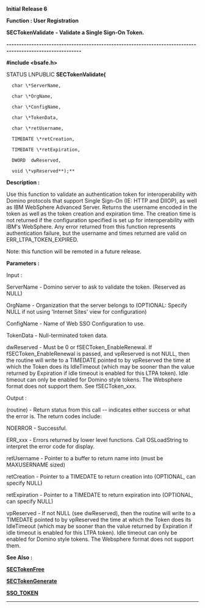 




<!--
 /\* Font Definitions \*/
 @font-face
 {font-family:Helv;
 panose-1:2 11 6 4 2 2 2 3 2 4;}
@font-face
 {font-family:"Cambria Math";
 panose-1:2 4 5 3 5 4 6 3 2 4;}
 /\* Style Definitions \*/
 p.MsoNormal, li.MsoNormal, div.MsoNormal
 {margin-top:0cm;
 margin-right:0cm;
 margin-bottom:8.0pt;
 margin-left:0cm;
 line-height:107%;
 font-size:11.0pt;
 font-family:"Calibri",sans-serif;}
.MsoChpDefault
 {font-size:11.0pt;}
.MsoPapDefault
 {margin-bottom:8.0pt;
 line-height:107%;}
 /\* Page Definitions \*/
 @page WordSection1
 {size:612.0pt 792.0pt;
 margin:72.0pt 72.0pt 72.0pt 72.0pt;}
div.WordSection1
 {page:WordSection1;}
-->




**Initial Release 6**



**Function : User Registration**



**SECTokenValidate** **- Validate
a Single Sign-On Token.**


**----------------------------------------------------------------------------------------------------------**



**#include <bsafe.h>**



STATUS
LNPUBLIC **SECTokenValidate(**  

      char \*ServerName,  

      char \*OrgName,  

      char \*ConfigName,  

      char \*TokenData,  

      char \*retUsername,  

      TIMEDATE \*retCreation,  

      TIMEDATE \*retExpiration,  

      DWORD  dwReserved,  

      void \*vpReserved**);**



**Description :**



Use this
function to validate an authentication token for interoperability with Domino
protocols that support Single Sign-On (IE: HTTP and DIIOP), as well as IBM
WebSphere Advanced Server. Returns the username encoded in the token as well as
the token creation and expiration time. The creation time is not returned if
the configuration specified is set up for interoperability with IBM's
WebSphere. Any error returned from this function represents authentication
failure, but the username and times returned are valid on
ERR\_LTPA\_TOKEN\_EXPIRED.


 


Note: this
function will be remoted in a future release.


 


**Parameters :**



Input :  

ServerName  -  Domino server to ask to validate the token. (Reserved as NULL)  

  

OrgName  -  Organization that the server belongs to (OPTIONAL: Specify NULL if
not using 'Internet Sites' view for configuration)  

  

ConfigName  -  Name of Web SSO Configuration to use.  

  

TokenData  -  Null-terminated token data.  

  

dwReserved  -  Must be 0 or fSECToken\_EnableRenewal.  If
fSECToken\_EnableRenewal is passed, and vpReserved is not NULL, then the routine
will write to a TIMEDATE pointed to by vpReserved the time at which the Token
does its IdleTimeout (which may be sooner than the value returned by Expiration
if idle timeout is enabled for this LTPA token).  Idle timeout can only be
enabled for Domino style tokens. The Websphere format does not support them. 
See fSECToken\_xxx.  

  




Output :  

(routine)  -  Return status from this call -- indicates either success or what
the error is. The return codes include:  

  

NOERROR - Successful.  

  

ERR\_xxx - Errors returned by lower level functions.  Call OSLoadString to
interpret the error code for display.  

  

  

retUsername  -  Pointer to a buffer to return name into (must be MAXUSERNAME
sized)  

  

retCreation  -  Pointer to a TIMEDATE to return creation into (OPTIONAL, can
specify NULL)  

  

retExpiration  -  Pointer to a TIMEDATE to return expiration into (OPTIONAL,
can specify NULL)  

  

vpReserved  -  If not NULL (see dwReserved), then the routine will write to a
TIMEDATE pointed to by vpReserved the time at which the Token does its
IdleTimeout (which may be sooner than the value returned by Expiration if idle
timeout is enabled for this LTPA token).  Idle timeout can only be enabled for
Domino style tokens. The Websphere format does not support them.    

  




 **See Also :**


**[SECTokenFree](SECTokenFree.md)**


**[SECTokenGenerate](SECTokenGenerate.md)**


**[SSO\_TOKEN](notes:///8525872100478C66/61FD4E9848264AD28525620B006BA8BD/ABE1F48EEAFAA02E85256BC10067CE9E)**



----------------------------------------------------------------------------------------------------------


 





